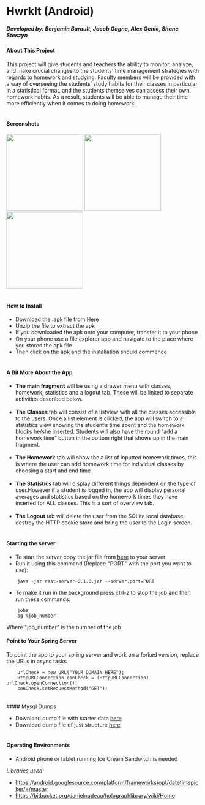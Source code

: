 HwrkIt (Android)
======
##### Developed by: Benjamin Barault, Jacob Gagne, Alex Genio, Shane Steszyn

#### About This Project

This project will give students and teachers the ability to monitor, analyze, and make crucial changes to the students' time management strategies with regards to homework and studying. Faculty members will be provided with a way of overseeing the students’ study habits for their classes in particular in a statistical format, and the students themselves can assess their own homework habits. As a result, students will be able to manage their time more efficiently when it comes to doing homework. <br><br>

#### Screenshots

<img src="http://linux2-cs.johnabbott.qc.ca/~cs616_f14_6/screens/s2.png" width="200px" />
<img src="http://linux2-cs.johnabbott.qc.ca/~cs616_f14_6/screens/s3.png" width="200px" />
<img src="http://linux2-cs.johnabbott.qc.ca/~cs616_f14_6/screens/s1.png" width="200px" /><br><br>

#### How to Install

* Download the .apk file from [Here](https://drive.google.com/file/d/0By8SOmpQcCoKV1RnTmloVGw5VDQ/view?usp=sharing)
* Unzip the file to extract the apk
* If you downloaded the apk onto your computer, transfer it to your phone
* On your phone use a file explorer app and navigate to the place where you stored the apk file
* Then click on the apk and the installation should commence<br><br>

#### A Bit More About the App

* **The main fragment** will be using a drawer menu with classes, homework, statistics and a logout tab. These will be linked to separate activities described below. <br><br>
* **The Classes** tab will consist of a listview with all the classes accessible to the users. Once a list element is clicked, the app will switch to a statistics view showing the student’s time spent and the homework blocks he/she inserted. Students will also have the round “add a homework time” button in the bottom right that shows up in the main fragment.<br><br>
* **The Homework** tab will show the a list of inputted homework times, this is where the user can add homework time for individual classes by choosing a start and end time<br><br>
* **The Statistics** tab will display different things dependent on the type of user.However if a student is logged in, the app will display personal averages and statistics based on the homework times they have inserted for ALL classes. This is a sort of overview tab.<br><br>
* **The Logout** tab will delete the user from the SQLite local database, destroy the HTTP cookie store and bring the user to the Login screen.<br><br>

#### Starting the server

* To start the server copy the jar file from [here](https://github.com/jacobrs/HwrkIt/blob/master/rest-server-0.1.0.jar) to your server
* Run it using this command (Replace "PORT" with the port you want to use):
```
	java -jar rest-server-0.1.0.jar --server.port=PORT
```

* To make it run in the background press ctrl-z to stop the job and then run these commands:
```
	jobs
	bg %job_number
```
Where "job_number" is the number of the job

#### Point to Your Spring Server

To point the app to your spring server and work on a forked version, replace the URLs in async tasks
```
	urlCheck = new URL("YOUR DOMAIN HERE");
	HttpURLConnection conCheck = (HttpURLConnection) urlCheck.openConnection();
	conCheck.setRequestMethod("GET");
```
<br>
#### Mysql Dumps

* Download dump file with starter data [here](https://drive.google.com/file/d/0By8SOmpQcCoKNkhHbjhFOWdIY1k/view?usp=sharing)
* Download dump file of just structure [here](https://drive.google.com/file/d/0B2d7QKcZf3UXb3I3Q0ZkRFJzM2M/view?usp=sharing)<br><br>

#### Operating Environments

* Android phone or tablet running Ice Cream Sandwitch is needed

*Libraries used:*
- https://android.googlesource.com/platform/frameworks/opt/datetimepicker/+/master
- https://bitbucket.org/danielnadeau/holographlibrary/wiki/Home
